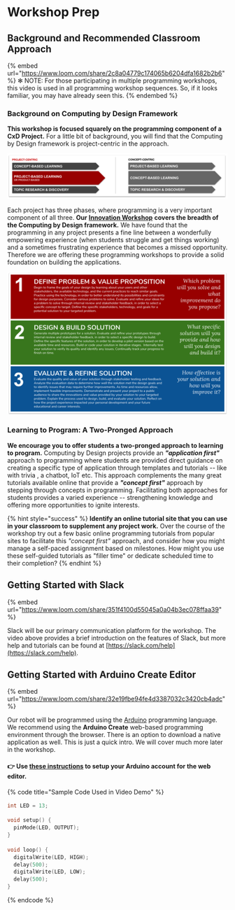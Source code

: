 # Workshop Prep

## Background and Recommended Classroom Approach

{% embed url="https://www.loom.com/share/2c8a04779c174065b6204dfa1682b2b6" %}
✻ NOTE: For those participating in multiple programming workshops, this video is used in all programming workshop sequences. So, if it looks familiar, you may have already seen this.&#x20;
{% endembed %}

### Background on Computing by Design Framework

**This workshop is focused squarely on the programming component of a CxD Project.** For a little bit of background, you will find that the Computing by Design framework is project-centric in the approach.&#x20;

![](<../../.gitbook/assets/image (4) (1).png>)

Each project has three phases, where programming is a very important component of all three. **Our** [**Innovation Workshop**](broken-reference) **covers the breadth of the Computing by Design framework.** We have found that the programming in any project presents a fine line between a wonderfully empowering experience (when students struggle and get things working) and a sometimes frustrating experience that becomes a missed opportunity. Therefore we are offering these programming workshops to provide a solid foundation on building the applications.

![](<../../.gitbook/assets/image (5) (1).png>)

### Learning to Program: A Two-Pronged Approach

**We encourage you to offer students a two-pronged approach to learning to program.** Computing by Design projects provide an _**"application first"**_ approach to programming where students are provided direct guidance on creating a specific type of application through templates and tutorials -- like with trivia , a chatbot, IoT etc. This approach complements the many great tutorials available online that provide a _**"concept first"**_ approach by stepping through concepts in programming. Facilitating both approaches for students provides a varied experience -- strengthening knowledge and offering more opportunities to ignite interests.&#x20;

{% hint style="success" %}
**Identify an online tutorial site that you can use in your classroom to supplement any project work.** Over the course of the workshop try out a few basic online programming tutorials from popular sites to facilitate this _"concept first"_ approach, and consider how you might manage a self-paced assignment based on milestones.  How might you use these self-guided tutorials as "filler time" or dedicate scheduled time to their completion?
{% endhint %}

## Getting Started with Slack

{% embed url="https://www.loom.com/share/351f4100d55045a0a04b3ec078ffaa39" %}

Slack will be our primary communication platform for the workshop. The video above provides a brief introduction on the features of Slack, but more help and tutorials can be found at [https://slack.com/help](https://slack.com/help).

## Getting Started with Arduino Create Editor

{% embed url="https://www.loom.com/share/32e19fbe94fe4d3387032c3420cb4adc" %}

Our robot will be programmed using the [Arduino](https://www.arduino.cc/) programming language. We recommend using the **Arduino Create** web-based programming environment through the browser. There is an option to download a native application as well. This is just a quick intro. We will cover much more later in the workshop.

#### 👉 Use [these instructions](https://docs.idew.org/code-robotics/references/arduino-code-editor#arduino-create-web-editor) to setup your Arduino account for the web editor.

{% code title="Sample Code Used in Video Demo" %}
```cpp
int LED = 13;

void setup() {
  pinMode(LED, OUTPUT);
}

void loop() {
  digitalWrite(LED, HIGH);
  delay(500);
  digitalWrite(LED, LOW);
  delay(500);
}
```
{% endcode %}

